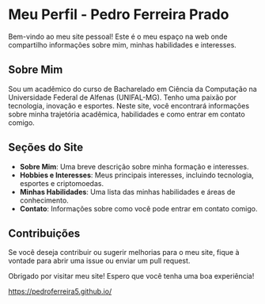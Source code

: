 # Meu Perfil - Pedro Ferreira Prado

Bem-vindo ao meu site pessoal! Este é o meu espaço na web onde compartilho informações sobre mim, minhas habilidades e interesses.

## Sobre Mim

Sou um acadêmico do curso de Bacharelado em Ciência da Computação na Universidade Federal de Alfenas (UNIFAL-MG). Tenho uma paixão por tecnologia, inovação e esportes. Neste site, você encontrará informações sobre minha trajetória acadêmica, habilidades e como entrar em contato comigo.

## Seções do Site

- **Sobre Mim**: Uma breve descrição sobre minha formação e interesses.
- **Hobbies e Interesses**: Meus principais interesses, incluindo tecnologia, esportes e criptomoedas.
- **Minhas Habilidades**: Uma lista das minhas habilidades e áreas de conhecimento.
- **Contato**: Informações sobre como você pode entrar em contato comigo.

## Contribuições

Se você deseja contribuir ou sugerir melhorias para o meu site, fique à vontade para abrir uma issue ou enviar um pull request.

Obrigado por visitar meu site! Espero que você tenha uma boa experiência!

https://pedroferreira5.github.io/
